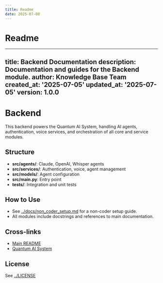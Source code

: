 ```yaml
---
title: Readme
date: 2025-07-08
---
```


# Readme

---
title: Backend Documentation
description: Documentation and guides for the Backend module.
author: Knowledge Base Team
created_at: '2025-07-05'
updated_at: '2025-07-05'
version: 1.0.0
---

# Backend

This backend powers the Quantum AI System, handling AI agents, authentication, voice services, and orchestration of all core and service modules.

## Structure
- **src/agents/**: Claude, OpenAI, Whisper agents
- **src/services/**: Authentication, voice, agent management
- **src/models/**: Agent configuration
- **src/main.py**: Entry point
- **tests/**: Integration and unit tests

## How to Use
- See [../docs/non_coder_setup.md](../docs/non_coder_setup.md) for a non-coder setup guide.
- All modules include docstrings and references to main documentation.

## Cross-links
- [Main README](../README.md)
- [Quantum AI System](../quantum_ai_system/README.md)

## License
See [../LICENSE](../LICENSE)
